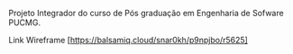Projeto Integrador do curso de Pós graduação em Engenharia de Sofware PUCMG.


Link Wireframe [https://balsamiq.cloud/snar0kh/p9npjbo/r5625]
